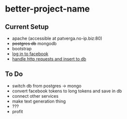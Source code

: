 # better-project-name


Current Setup
----
- apache (accessible at patverga.no-ip.biz:80)
- <strike>postgres db</strike> mongodb
- bootstrap
- [log in to facebook](server/htdocs/facebook.html)
- [handle http requests and insert to db](server/python/request_handler.py)

To Do
----
- switch db from postgres -> mongo
- convert facebook tokens to long tokens and save in db
- connect other services 
- make text generation thing
- ???
- profit
